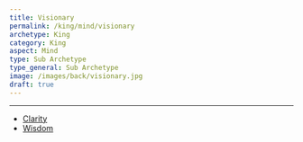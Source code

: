 ```yaml
---
title: Visionary
permalink: /king/mind/visionary
archetype: King
category: King
aspect: Mind
type: Sub Archetype
type_general: Sub Archetype
image: /images/back/visionary.jpg
draft: true
---
```


---
- [Clarity](/king/mind/visionary/clarity)
- [Wisdom](/king/mind/visionary/wisdom)
